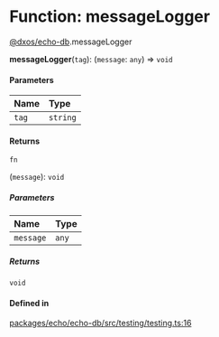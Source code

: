 # Function: messageLogger

[@dxos/echo-db](../modules/dxos_echo_db.md).messageLogger

**messageLogger**(`tag`): (`message`: `any`) => `void`

#### Parameters

| Name | Type |
| :------ | :------ |
| `tag` | `string` |

#### Returns

`fn`

(`message`): `void`

##### Parameters

| Name | Type |
| :------ | :------ |
| `message` | `any` |

##### Returns

`void`

#### Defined in

[packages/echo/echo-db/src/testing/testing.ts:16](https://github.com/dxos/dxos/blob/main/packages/echo/echo-db/src/testing/testing.ts#L16)
